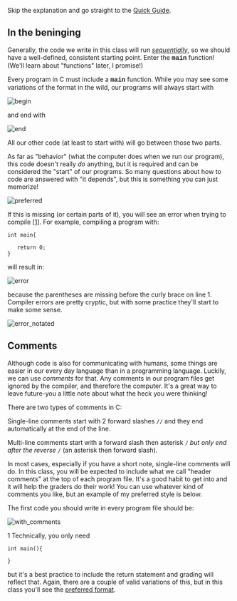 <p>Skip the explanation and go straight to the <a href="https://erinkeith.github.io/135/quick_guides/program_basics">Quick Guide</a>.</p>
<h2>In the beninging</h2>
<p>Generally, the code we write in this class will run <a href="https://www.dictionary.com/browse/sequentially"><i>sequentially</i></a>, so we should have a well-defined, consistent starting point. Enter the <strong><span style="font-family: 'courier new', courier;">main</span></strong> function! (We'll learn about "functions" later, I promise!)</p>

<p>Every program in C must include a <strong><span style="font-family: 'courier new', courier;">main</span></strong> function. While you may see some variations of the format in the wild, our programs will always start with</p>

![begin](https://github.com/user-attachments/assets/b59b5a94-c04e-4ed8-a672-b99e2c7b82f1)

<p>and end with</p>

![end](https://github.com/user-attachments/assets/7f7760f4-a856-4b7b-919e-0cb0007a4c0f)

<p>All our other code (at least to start with) will go between those two parts.</p>

<p>As far as "behavior" (what the computer does when we run our program), this code doesn't really <i>do</i> anything, but it is required and can be considered the "start" of our programs. So many questions about how to code are answered with "it depends", but this is something you can just memorize!</p> 

![preferred](https://github.com/user-attachments/assets/47c859fc-6649-4f76-bd66-40a6331ce9b7)

<p>If this is missing (or certain parts of it), you will see an error when trying to compile [<a href="#1">1</a>]. For example, compiling a program with: </p>

<pre><code>int main{

   return 0;
}</code></pre>

<p>will result in: </p>

![error](https://github.com/user-attachments/assets/235c00a6-14a2-4731-85fb-3cf3f578dedd)

<p>because the parentheses are missing before the curly brace on line 1. Compiler errors are pretty cryptic, but with some practice they'll start to make some sense.</p>

![error_notated](https://github.com/user-attachments/assets/81a11340-186f-4b6f-9435-8f22196ac473)

<h2>Comments</h2>

<p>Although code is also for communicating with humans, some things are easier in our every day language than in a programming language. Luckily, we can use <i>comments</i> for that. Any comments in our program files get ignored by the compiler, and therefore the computer. It's a great way to leave future-you a little note about what the heck you were thinking!</p>

<p>There are two types of comments in C:</p>

Single-line comments start with 2 forward slashes <code>//</code> and they end automatically at the end of the line.

Multi-line comments start with a forward slash then asterisk <code>/*</code> but only end after the reverse <code>*/</code> (an asterisk then forward slash).

<p>In most cases, especially if you have a short note, single-line comments will do. In this class, you will be expected to include what we call "header comments" at the top of each program file. It's a good habit to get into and it will help the graders do their work! You can use whatever kind of comments you like, but an example of my preferred style is below.</p>

<p><a name="PreferredFormat">The first code you should write in every program file should be:</a></p>

![with_comments](https://github.com/user-attachments/assets/7e6b5e76-18a1-4e67-a6ae-05c2b49e747f)

<p><a name="1">1</a> Technically, you only need</p>

<pre><code>int main(){

}</code></pre>

<p>but it's a best practice to include the return statement and grading will reflect that. Again, there are a couple of valid variations of this, but in this class you'll see the <a href="#PreferredFormat">preferred format</a>.</p>
